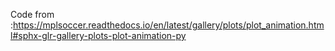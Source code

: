 Code from :https://mplsoccer.readthedocs.io/en/latest/gallery/plots/plot_animation.html#sphx-glr-gallery-plots-plot-animation-py
